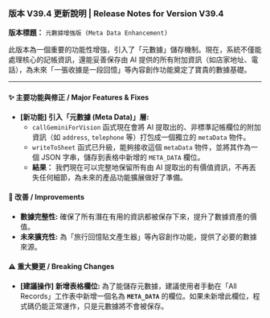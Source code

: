 ### 版本 V39.4 更新說明 | Release Notes for Version V39.4

**版本標題：** `元數據增強版 (Meta Data Enhancement)`

此版本為一個重要的功能性增強，引入了「元數據」儲存機制。現在，系統不僅能處理核心的記帳資訊，還能妥善保存由 AI 提供的所有附加資訊（如店家地址、電話），為未來「一張收據是一段回憶」等內容創作功能奠定了寶貴的數據基礎。

---

#### ✨ 主要功能與修正 / Major Features & Fixes

* **[新功能] 引入「元數據 (Meta Data)」層:**
    * `callGeminiForVision` 函式現在會將 AI 提取出的、非標準記帳欄位的附加資訊（如 `address`, `telephone` 等）打包成一個獨立的 `metaData` 物件。
    * `writeToSheet` 函式已升級，能夠接收這個 `metaData` 物件，並將其作為一個 JSON 字串，儲存到表格中新增的 `META_DATA` 欄位。
    * **結果：** 我們現在可以完整地保留所有由 AI 提取出的有價值資訊，不再丟失任何細節，為未來的產品功能擴展做好了準備。

#### 🚀 改善 / Improvements

* **數據完整性:** 確保了所有潛在有用的資訊都被保存下來，提升了數據資產的價值。
* **未來擴充性:** 為「旅行回憶貼文產生器」等內容創作功能，提供了必要的數據來源。

#### ⚠️ 重大變更 / Breaking Changes

* **[建議操作] 新增表格欄位:** 為了能儲存元數據，建議使用者手動在「All Records」工作表中新增一個名為 **`META_DATA`** 的欄位。如果未新增此欄位，程式碼仍能正常運作，只是元數據將不會被保存。

